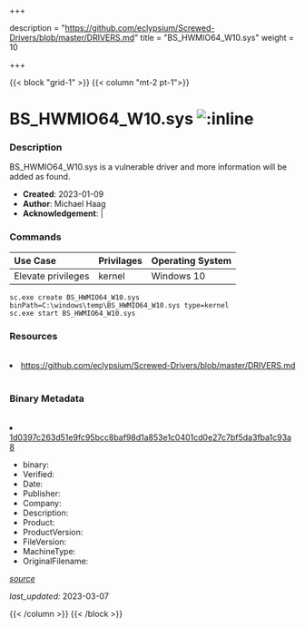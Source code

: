 +++

description = "https://github.com/eclypsium/Screwed-Drivers/blob/master/DRIVERS.md"
title = "BS_HWMIO64_W10.sys"
weight = 10

+++


{{< block "grid-1" >}}
{{< column "mt-2 pt-1">}}




# BS_HWMIO64_W10.sys ![:inline](/images/twitter_verified.png) 



### Description


BS_HWMIO64_W10.sys is a vulnerable driver and more information will be added as found.


- **Created**: 2023-01-09
- **Author**: Michael Haag
- **Acknowledgement**:  | [](https://twitter.com/)

### Commands

| Use Case | Privilages | Operating System | 
|:---- | ---- | ---- |
| Elevate privileges | kernel | Windows 10 |

```
sc.exe create BS_HWMIO64_W10.sys binPath=C:\windows\temp\BS_HWMIO64_W10.sys type=kernel
sc.exe start BS_HWMIO64_W10.sys
```

### Resources
<br>


<li><a href=" https://github.com/eclypsium/Screwed-Drivers/blob/master/DRIVERS.md"> https://github.com/eclypsium/Screwed-Drivers/blob/master/DRIVERS.md</a></li>


<br>


### Binary Metadata
<br>



<li><a href="https://www.virustotal.com/gui/file/1d0397c263d51e9fc95bcc8baf98d1a853e1c0401cd0e27c7bf5da3fba1c93a8">1d0397c263d51e9fc95bcc8baf98d1a853e1c0401cd0e27c7bf5da3fba1c93a8</a></li>



- binary: 
- Verified: 
- Date: 
- Publisher: 
- Company: 
- Description: 
- Product: 
- ProductVersion: 
- FileVersion: 
- MachineType: 
- OriginalFilename: 

[*source*](https://github.com/magicsword-io/LOLDrivers/tree/main/yaml/bs_hwmio64_w10.sys.yml)

*last_updated:* 2023-03-07


{{< /column >}}
{{< /block >}}
